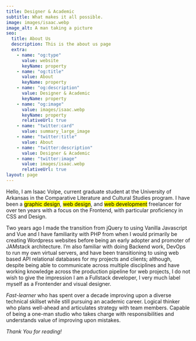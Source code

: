 ```yaml
---
title: Designer & Academic
subtitle: What makes it all possible.
image: images/isaac.webp
image_alt: A man taking a picture
seo:
  title: About Us
  description: This is the about us page
  extra:
    - name: "og:type"
      value: website
      keyName: property
    - name: "og:title"
      value: About
      keyName: property
    - name: "og:description"
      value: Designer & Academic
      keyName: property
    - name: "og:image"
      value: images/isaac.webp
      keyName: property
      relativeUrl: true
    - name: "twitter:card"
      value: summary_large_image
    - name: "twitter:title"
      value: About
    - name: "twitter:description"
      value: Designer & Academic
    - name: "twitter:image"
      value: images/isaac.webp
      relativeUrl: true
layout: page
---
```


Hello, I am Isaac Volpe, current graduate student at the University of Arkansas in the Comparative Literature and Cultural Studies program. I have been a <mark>graphic design</mark>, <mark>web design</mark>, and <mark>web development</mark> freelancer for over ten years with a focus on the Frontend, with particular proficiency in CSS and Design.

Two years ago I made the transition from jQuery to using Vanilla Javascript and Vue and I have familiarity with PHP from when I would primarily be creating Wordpress websites before being an early adopter and promoter of JAMstack architecture. Iʼm also familiar with doing Backend work, DevOps to run my own virtual servers, and have been transitioning to using web based API relational databases for my projects and clients; although, despite being able to communicate across multiple disciplines and have working knowledge across the production pipeline for web projects, I do not wish to give the impression I am a Fullstack developer, I very much label myself as a Frontender and visual designer.

*Fast-learner* who has spent over a decade improving upon a diverse technical skillset while still pursuing an academic career. Logical thinker who plans well-ahead and articulates strategy with team members. Capable of being a one-man studio who takes charge with responsibilities and understands value of improving upon mistakes.

_Thank You for reading!_
